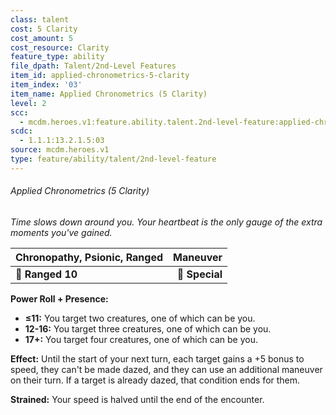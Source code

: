 ```yaml
---
class: talent
cost: 5 Clarity
cost_amount: 5
cost_resource: Clarity
feature_type: ability
file_dpath: Talent/2nd-Level Features
item_id: applied-chronometrics-5-clarity
item_index: '03'
item_name: Applied Chronometrics (5 Clarity)
level: 2
scc:
  - mcdm.heroes.v1:feature.ability.talent.2nd-level-feature:applied-chronometrics-5-clarity
scdc:
  - 1.1.1:13.2.1.5:03
source: mcdm.heroes.v1
type: feature/ability/talent/2nd-level-feature
---
```


###### Applied Chronometrics (5 Clarity)

*Time slows down around you. Your heartbeat is the only gauge of the extra moments you've gained.*

| **Chronopathy, Psionic, Ranged** |   **Maneuver** |
| -------------------------------- | -------------: |
| **📏 Ranged 10**                 | **🎯 Special** |

**Power Roll + Presence:**

- **≤11:** You target two creatures, one of which can be you.
- **12-16:** You target three creatures, one of which can be you.
- **17+:** You target four creatures, one of which can be you.

**Effect:** Until the start of your next turn, each target gains a +5 bonus to speed, they can't be made dazed, and they can use an additional maneuver on their turn. If a target is already dazed, that condition ends for them.

**Strained:** Your speed is halved until the end of the encounter.
